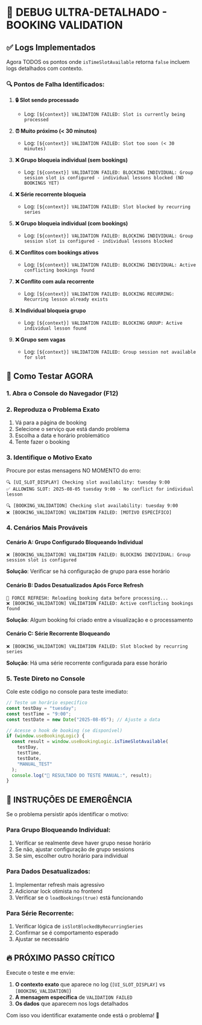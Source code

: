 # 🚨 DEBUG ULTRA-DETALHADO - BOOKING VALIDATION

## ✅ Logs Implementados

Agora TODOS os pontos onde `isTimeSlotAvailable` retorna `false` incluem logs detalhados com contexto.

### 🔍 Pontos de Falha Identificados:

1. **🔒 Slot sendo processado**

   - Log: `[${context}] VALIDATION FAILED: Slot is currently being processed`

2. **⏰ Muito próximo (< 30 minutos)**

   - Log: `[${context}] VALIDATION FAILED: Slot too soon (< 30 minutes)`

3. **❌ Grupo bloqueia individual (sem bookings)**

   - Log: `[${context}] VALIDATION FAILED: BLOCKING INDIVIDUAL: Group session slot is configured - individual lessons blocked (NO BOOKINGS YET)`

4. **❌ Série recorrente bloqueia**

   - Log: `[${context}] VALIDATION FAILED: Slot blocked by recurring series`

5. **❌ Grupo bloqueia individual (com bookings)**

   - Log: `[${context}] VALIDATION FAILED: BLOCKING INDIVIDUAL: Group session slot is configured - individual lessons blocked`

6. **❌ Conflitos com bookings ativos**

   - Log: `[${context}] VALIDATION FAILED: BLOCKING INDIVIDUAL: Active conflicting bookings found`

7. **❌ Conflito com aula recorrente**

   - Log: `[${context}] VALIDATION FAILED: BLOCKING RECURRING: Recurring lesson already exists`

8. **❌ Individual bloqueia grupo**

   - Log: `[${context}] VALIDATION FAILED: BLOCKING GROUP: Active individual lesson found`

9. **❌ Grupo sem vagas**
   - Log: `[${context}] VALIDATION FAILED: Group session not available for slot`

## 🎯 Como Testar AGORA

### 1. **Abra o Console do Navegador (F12)**

### 2. **Reproduza o Problema Exato**

1. Vá para a página de booking
2. Selecione o serviço que está dando problema
3. Escolha a data e horário problemático
4. Tente fazer o booking

### 3. **Identifique o Motivo Exato**

Procure por estas mensagens NO MOMENTO do erro:

```
🔍 [UI_SLOT_DISPLAY] Checking slot availability: tuesday 9:00
✅ ALLOWING SLOT: 2025-08-05 tuesday 9:00 - No conflict for individual lesson

🔍 [BOOKING_VALIDATION] Checking slot availability: tuesday 9:00
❌ [BOOKING_VALIDATION] VALIDATION FAILED: [MOTIVO ESPECÍFICO]
```

### 4. **Cenários Mais Prováveis**

#### Cenário A: **Grupo Configurado Bloqueando Individual**

```
❌ [BOOKING_VALIDATION] VALIDATION FAILED: BLOCKING INDIVIDUAL: Group session slot is configured
```

**Solução**: Verificar se há configuração de grupo para esse horário

#### Cenário B: **Dados Desatualizados Após Force Refresh**

```
🔄 FORCE REFRESH: Reloading booking data before processing...
❌ [BOOKING_VALIDATION] VALIDATION FAILED: Active conflicting bookings found
```

**Solução**: Algum booking foi criado entre a visualização e o processamento

#### Cenário C: **Série Recorrente Bloqueando**

```
❌ [BOOKING_VALIDATION] VALIDATION FAILED: Slot blocked by recurring series
```

**Solução**: Há uma série recorrente configurada para esse horário

### 5. **Teste Direto no Console**

Cole este código no console para teste imediato:

```javascript
// Teste um horário específico
const testDay = "tuesday";
const testTime = "9:00";
const testDate = new Date("2025-08-05"); // Ajuste a data

// Acesse o hook de booking (se disponível)
if (window.useBookingLogic) {
  const result = window.useBookingLogic.isTimeSlotAvailable(
    testDay,
    testTime,
    testDate,
    "MANUAL_TEST"
  );
  console.log("🎯 RESULTADO DO TESTE MANUAL:", result);
}
```

## 🎪 **INSTRUÇÕES DE EMERGÊNCIA**

Se o problema persistir após identificar o motivo:

### **Para Grupo Bloqueando Individual:**

1. Verificar se realmente deve haver grupo nesse horário
2. Se não, ajustar configuração de grupo sessions
3. Se sim, escolher outro horário para individual

### **Para Dados Desatualizados:**

1. Implementar refresh mais agressivo
2. Adicionar lock otimista no frontend
3. Verificar se o `loadBookings(true)` está funcionando

### **Para Série Recorrente:**

1. Verificar lógica de `isSlotBlockedByRecurringSeries`
2. Confirmar se é comportamento esperado
3. Ajustar se necessário

## 🔥 **PRÓXIMO PASSO CRÍTICO**

Execute o teste e me envie:

1. **O contexto exato** que aparece no log (`[UI_SLOT_DISPLAY]` vs `[BOOKING_VALIDATION]`)
2. **A mensagem específica** de `VALIDATION FAILED`
3. **Os dados** que aparecem nos logs detalhados

Com isso vou identificar exatamente onde está o problema! 🚀

